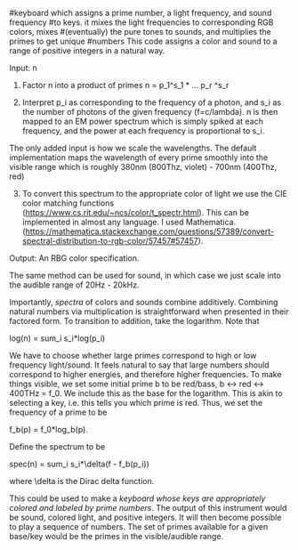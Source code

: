#keyboard which assigns a prime number, a light frequency, and sound frequency
#to keys. it mixes the light frequencies to corresponding RGB colors, mixes
#(eventually) the pure tones to sounds, and multiplies the primes to get unique
#numbers
This code assigns a color and sound to a range of positive integers in a natural
way.

Input: n

1) Factor n into a product of primes n = p_1^s_1 * ... p_r ^s_r

2) Interpret p_i as corresponding to the frequency of a photon, and s_i as the number of photons of the given frequency (f=c/lambda). n is then mapped to an EM power spectrum which is simply spiked at each frequency, and the power at each frequency is proportional to s_i.

The only added input is how we scale the wavelengths. The default implementation maps the wavelength of every prime smoothly into the visible range which is roughly 380nm (800Thz, violet) - 700nm (400Thz, red)

3) To convert this spectrum to the appropriate color of light we use the CIE color matching functions (https://www.cs.rit.edu/~ncs/color/t_spectr.html). This can be implemented in almost any language. I used Mathematica. (https://mathematica.stackexchange.com/questions/57389/convert-spectral-distribution-to-rgb-color/57457#57457).

Output: An RBG color specification.

The same method can be used for sound, in which case we just scale into the audible range of 20Hz - 20kHz.

Importantly, *spectra* of colors and sounds combine additively. Combining natural numbers via multiplication is straightforward when presented in their factored form. To transition to addition, take the logarithm. Note that

log(n) = sum_i s_i*log(p_i)

We have to choose whether large primes correspond to high or low frequency light/sound. It feels natural to say that large numbers should correspond to higher energies, and therefore higher frequencies. To make things visible, we set some initial prime b to be red/bass, b <-> red <-> 400THz = f_0. We include this as the base for the logarithm. This is akin to selecting a key, i.e. this tells you which prime is red. Thus, we set the frequency of a prime to be

f_b(p) = f_0*log_b(p).

Define the spectrum to be

spec(n) = sum_i s_i*\delta(f - f_b(p_i))

where \delta is the Dirac delta function.

This could be used to make a *keyboard whose keys are appropriately colored and labeled by prime numbers*. The output of this instrument would be sound, colored light, and positive integers. It will then become possible to play a sequence of numbers. The set of primes available for a given base/key would be the primes in the visible/audible range.
